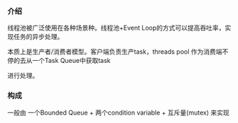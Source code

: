 ### 介绍

线程池被广泛使用在各种场景种。线程池+Event Loop的方式可以提高吞吐率，实现任务的异步处理。

本质上是生产者/消费者模型。客户端负责生产task，threads pool 作为消费端不停的去从一个Task Queue中获取task

进行处理。

### 构成

一般由   一个Bounded Queue + 两个condition variable + 互斥量\(mutex\) 来实现





